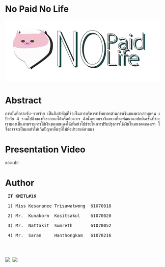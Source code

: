 # No Paid No Life
<img src="images/img1.jpg"/><br />
# Abstract
<pre>
การบันทึกรายรับ-รายจ่าย เป็นสิ่งสำคัญที่ช่วยในการบริหารทรัพยากรด้านการเงินของพวกเราทุกคน เงินเป็นสิ่งที่จำเป็นในการดำรงชีพเพื่อนำไปแลก<br />ปัจจัย 4 รวมไปถึงของที่เราอยากได้หรือต้องการ ดังนั้นพวกเราจึงอยากที่จะพัฒนาแอปพลิเคชันที่ช่วยในการจดบันทึกรายรับ-รายจ่าย ที่จะช่วยให้<br />เรามองเห็นภาพรวมการใช้เงินของตนเองได้เพื่อนำไปช่วยในการปรับปรุงการใช้เงินในอนาคตของเรา ให้มีความสมดุล ลดการเกิดปัญหาทางด้านการเงิน <br />ซึ่งอาจจะเป็นผลทำให้เกิดปัญหาอื่นๆที่ไม่พึงประสงค์ตามมา
</pre>

# Presentation Video
<pre>
ดองแปป
</pre>

# Author
<pre>
 <b>IT KMITL#16</b> <br />
 1) Miss Kesaranee Trisawatwong  61070018 <br />
 2) Mr.  Kunakorn  Kositsakul    61070020 <br />
 3) Mr.  Nattakit  Sumreth       61070052 <br />
 4) Mr.  Saran     Hanthongkam   61070216 <br />
 </pre>
<br />
<img src="https://forthebadge.com/images/badges/made-with-c.svg"/>&nbsp;&nbsp;<img src="https://forthebadge.com/images/badges/built-with-love.svg"/>
